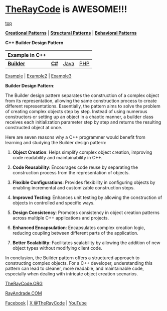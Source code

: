 # [TheRayCode](../../../README.md) is AWESOME!!!

[top](../README.md)

**[Creational Patterns](../README.md)** | **[Structural Patterns](../../Structural/README.md)** | **[Behavioral Patterns](../../Behavioral/README.md)**

**C++ Builder Design Pattern**

|Example in C++|   |   |   |
|---|---|---|---|
| [**Builder**](../Builder/README.md) | [**C#**](../../../Csharp/Creational/Builder/README.md) | [Java](../../../Java/Creational/Builder/README.md) | [PHP](../../../PHP/Creational/Builder/README.md) |

[Example](Example/README.md) | [Example2](Example2/README.md) | [Example3](Example3/README.md)

**Builder Design Pattern**:

The Builder design pattern separates the construction of a complex object from its representation, allowing the same construction process to create different representations. Essentially, the pattern aims to solve the problem of creating complex objects step by step. Instead of using numerous constructors or setting up an object in a chaotic manner, a builder class receives each initialization parameter step by step and returns the resulting constructed object at once.

Here are seven reasons why a C++ programmer would benefit from learning and studying the Builder design pattern:

1. **Object Creation**: Helps simplify complex object creation, improving code readability and maintainability in C++.

2. **Code Reusability**: Encourages code reuse by separating the construction process from the representation of objects.

3. **Flexible Configurations**: Provides flexibility in configuring objects by enabling incremental and customizable construction steps.

4. **Improved Testing**: Enhances unit testing by allowing the construction of objects in controlled and specific ways.

5. **Design Consistency**: Promotes consistency in object creation patterns across multiple C++ applications and projects.

6. **Enhanced Encapsulation**: Encapsulates complex creation logic, reducing coupling between different parts of the application.

7. **Better Scalability**: Facilitates scalability by allowing the addition of new object types without modifying client code.

In conclusion, the Builder pattern offers a structured approach to constructing complex objects. For a C++ developer, understanding this pattern can lead to cleaner, more readable, and maintainable code, especially when dealing with intricate object creation scenarios.

[TheRayCode.ORG](https://www.TheRayCode.org)

[RayAndrade.COM](https://www.RayAndrade.com)

[Facebook](https://www.facebook.com/TheRayCode/) | [X @TheRayCode](https://www.x.com/TheRayCode/) | [YouTube](https://www.youtube.com/TheRayCode/)
